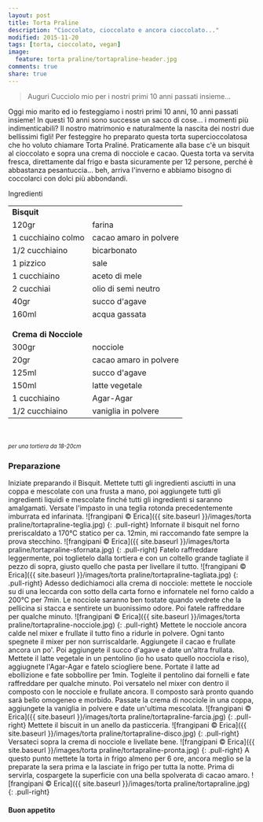 ```yaml
---
layout: post
title: Torta Praline
description: "Cioccolato, cioccolato e ancora cioccolato..."
modified: 2015-11-20
tags: [torta, cioccolato, vegan]
image:
  feature: torta praline/tortapraline-header.jpg
comments: true
share: true
---
```


> Auguri Cucciolo mio per i nostri primi 10 anni passati insieme...

Oggi mio marito ed io festeggiamo i nostri primi 10 anni, 10 anni passati insieme! In questi 10 anni sono successe un sacco di cose... i momenti più indimenticabili? Il nostro matrimonio e naturalmente la nascita dei nostri due bellissimi figli! Per festeggire ho preparato questa torta supercioccolatosa che ho voluto chiamare Torta Praliné. Praticamente alla base c'è un bisquit al cioccolato e sopra una crema di nocciole e cacao. Questa torta va servita fresca, direttamente dal frigo e basta sicuramente per 12 persone, perché è abbastanza pesantuccia... beh, arriva l'inverno e abbiamo bisogno di coccolarci con dolci più abbondandi.


<div class="ingredients">
  <div class="ingredients-title">Ingredienti</div>
  <table>
    <tbody>
      <tr>
        <td colspan="2"><b>Bisquit</b></td>
      </tr>
      <tr>
        <td>120gr</td>
        <td>farina</td>
      </tr>
      <tr>
        <td>1 cucchiaino colmo</td>
        <td>cacao amaro in polvere</td>
      </tr>
      <tr>
        <td>1/2 cucchiaino</td>
        <td>bicarbonato</td>
      </tr>
      <tr>
        <td>1 pizzico</td>
        <td>sale</td>
      </tr>
      <tr>
        <td>1 cucchiaino</td>
        <td>aceto di mele</td>
      </tr>
      <tr>
        <td>2 cucchiai</td>
        <td>olio di semi neutro</td>
      </tr>
      <tr>
        <td>40gr</td>
        <td>succo d'agave</td>
      </tr>
      <tr>
        <td>160ml</td>
        <td>acqua gassata</td>
      </tr>
      <tr style="height: 15px;"></tr>
      <tr>          
        <td colspan="2"><b>Crema di Nocciole</b></td>
      </tr>
      <tr>
        <td>300gr</td>
        <td>nocciole</td>
      </tr>
      <tr>
        <td>20gr</td>
        <td>cacao amaro in polvere</td>
      </tr>
      <tr>
        <td>125ml</td>
        <td>succo d'agave</td>
      </tr>
      <tr>
        <td>150ml</td>
        <td>latte vegetale</td>
      </tr>
      <tr>
        <td>1 cucchiaino</td>
        <td>Agar-Agar</td>
      </tr>
      <tr>
        <td>1/2 cucchiaino</td>
        <td>vaniglia in polvere</td>
      </tr>
    </tbody>
  </table>
  <br></br>
  <i class="pull-right" style="font-size: 80%;">per una tortiera da 18-20cm</i>
</div>


<h3>
  <font color="grey">
    <i class="icon-cogs"></i>
  </font> Preparazione
</h3>

Iniziate preparando il Bisquit. Mettete tutti gli ingredienti asciutti in una coppa e mescolate con una frusta a mano, poi aggiungete tutti gli ingredienti liquidi e mescolate finché tutti gli ingredienti si saranno amalgamati. Versate l'impasto in una teglia rotonda precedentemente imburrata ed infarinata.
![frangipani © Erica]({{ site.baseurl }}/images/torta praline/tortapraline-teglia.jpg)
{: .pull-right}
Infornate il bisquit nel forno preriscaldato a 170°C statico per ca. 12min, mi raccomando fate sempre la prova stecchino.
![frangipani © Erica]({{ site.baseurl }}/images/torta praline/tortapraline-sfornata.jpg)
{: .pull-right}
Fatelo raffreddare leggermente, poi toglietelo dalla tortiera e con un coltello grande tagliate il pezzo di sopra, giusto quello che pasta per livellare il tutto.
![frangipani © Erica]({{ site.baseurl }}/images/torta praline/tortapraline-tagliata.jpg)
{: .pull-right}
Adesso dedichiamoci alla crema di nocciole: mettete le nocciole su di una leccarda con sotto della carta forno e infornatele nel forno caldo a 200°C per 7min. Le nocciole saranno ben tostate quando vedrete che la pellicina si stacca e sentirete un buonissimo odore. Poi fatele raffreddare per qualche minuto. 
![frangipani © Erica]({{ site.baseurl }}/images/torta praline/tortapraline-nocciole.jpg)
{: .pull-right}
Mettete le nocciole ancora calde nel mixer e frullate il tutto fino a ridurle in polvere. Ogni tanto spegnete il mixer per non surriscaldarle. Aggiungete il cacao e frullate ancora un po'. Poi aggiungete il succo d'agave e date un'altra frullata. Mettete il latte vegetale in un pentolino (io ho usato quello nocciola e riso), aggiugnete l'Agar-Agar e fatelo sciogliere bene. Portate il latte ad ebollizione e fate sobbollire per 1min. Togleite il pentolino dai fornelli e fate raffreddare per qualche minuto. Poi versatelo nel mixer con dentro il composto con le nocciole e frullate ancora. Il composto sarà pronto quando sarà bello omogeneo e morbido. Passate la crema di nocciole in una coppa, aggiungete la vaniglia in polvere e date un'ultima mescolata.
![frangipani © Erica]({{ site.baseurl }}/images/torta praline/tortapraline-farcia.jpg)
{: .pull-right}
Mettete il biscuit in un anello da pasticceria.
![frangipani © Erica]({{ site.baseurl }}/images/torta praline/tortapraline-disco.jpg)
{: .pull-right}
Versateci sopra la crema di nocciole e livellate bene.
![frangipani © Erica]({{ site.baseurl }}/images/torta praline/tortapraline-pronta.jpg)
{: .pull-right}
A questo punto mettete la torta in frigo almeno per 6 ore, ancora meglio se la preparate la sera prima e la lasciate in frigo per tutta la notte. Prima di servirla, cospargete la superficie con una bella spolverata di cacao amaro.
![frangipani © Erica]({{ site.baseurl }}/images/torta praline/tortapraline.jpg)
{: .pull-right}


<h4>Buon appetito
  <font color="red">
    <i class="icon-smile"></i>
  </font>
</h4>
